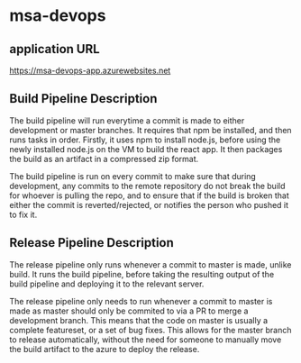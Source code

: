 # msa-devops

## application URL
https://msa-devops-app.azurewebsites.net

## Build Pipeline Description
The build pipeline will run everytime a commit is made to either development or master branches. It requires that npm be installed, and then runs tasks in order. Firstly, it uses npm to install node.js, before using the newly installed node.js on the VM to build the react app. It then packages the build as an artifact in a compressed zip format.

The build pipeline is run on every commit to make sure that during development, any commits to the remote repository do not break the build for whoever is pulling the repo, and to ensure that if the build is broken that either the commit is reverted/rejected, or notifies the person who pushed it to fix it.

## Release Pipeline Description
The release pipeline only runs whenever a commit to master is made, unlike build. It runs the build pipeline, before taking the resulting output of the build pipeline and deploying it to the relevant server.

The release pipeline only needs to run whenever a commit to master is made as master should only be commited to via a PR to merge a development branch. This means that the code on master is usually a complete featureset, or a set of bug fixes. This allows for the master branch to release automatically, without the need for someone to manually move the build artifact to the azure to deploy the release.
